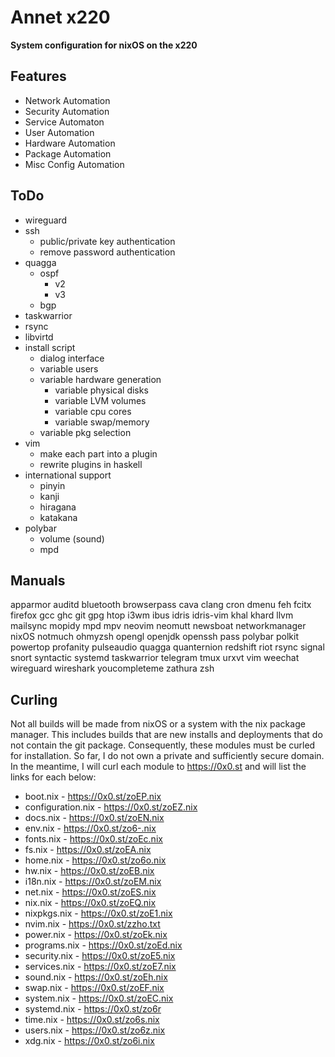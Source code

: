 Annet x220
==========
**System configuration for nixOS on the x220**

Features
--------
* Network Automation
* Security Automation
* Service Automaton
* User Automation
* Hardware Automation
* Package Automation
* Misc Config Automation

ToDo
----
* wireguard
* ssh
  - public/private key authentication
  - remove password authentication
* quagga
  - ospf
    * v2
    * v3
  - bgp
* taskwarrior
* rsync
* libvirtd
* install script
  - dialog interface
  - variable users
  - variable hardware generation
    - variable physical disks
    - variable LVM volumes
    - variable cpu cores
    - variable swap/memory
  - variable pkg selection
* vim
  - make each part into a plugin
  - rewrite plugins in haskell
* international support
  - pinyin
  - kanji
  - hiragana
  - katakana
* polybar
  - volume (sound)
  - mpd

Manuals
-------
apparmor
auditd
bluetooth
browserpass
cava
clang
cron
dmenu
feh
fcitx
firefox
gcc
ghc
git
gpg
htop
i3wm
ibus
idris
idris-vim
khal
khard
llvm
mailsync
mopidy
mpd
mpv
neovim
neomutt
newsboat
networkmanager
nixOS
notmuch
ohmyzsh
opengl
openjdk
openssh
pass
polybar
polkit
powertop
profanity
pulseaudio
quagga
quanternion
redshift
riot
rsync
signal
snort
syntactic
systemd
taskwarrior
telegram
tmux
urxvt
vim
weechat
wireguard
wireshark
youcompleteme
zathura
zsh
  
Curling
---------
Not all builds will be made from nixOS or a system with the nix package manager. This includes builds that are new installs and deployments that do not contain the git package. Consequently, these modules must be curled for installation. So far, I do not own a private and sufficiently secure domain. In the meantime, I will curl each module to https://0x0.st and will list the links for each below:
* boot.nix - https://0x0.st/zoEP.nix
* configuration.nix - https://0x0.st/zoEZ.nix
* docs.nix - https://0x0.st/zoEN.nix
* env.nix - https://0x0.st/zo6-.nix
* fonts.nix - https://0x0.st/zoEc.nix
* fs.nix - https://0x0.st/zoEA.nix
* home.nix - https://0x0.st/zo6o.nix
* hw.nix - https://0x0.st/zoEB.nix
* i18n.nix - https://0x0.st/zoEM.nix
* net.nix - https://0x0.st/zoES.nix
* nix.nix - https://0x0.st/zoEQ.nix
* nixpkgs.nix - https://0x0.st/zoE1.nix
* nvim.nix - https://0x0.st/zzho.txt
* power.nix - https://0x0.st/zoEk.nix
* programs.nix - https://0x0.st/zoEd.nix
* security.nix - https://0x0.st/zoE5.nix
* services.nix - https://0x0.st/zoE7.nix
* sound.nix - https://0x0.st/zoEh.nix
* swap.nix - https://0x0.st/zoEF.nix
* system.nix - https://0x0.st/zoEC.nix
* systemd.nix - https://0x0.st/zo6r
* time.nix - https://0x0.st/zo6s.nix
* users.nix - https://0x0.st/zo6z.nix
* xdg.nix - https://0x0.st/zo6i.nix
